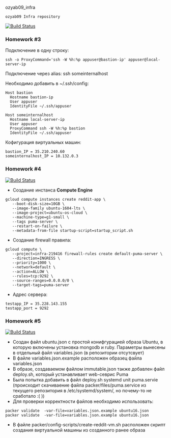 ozyab09_infra
```
ozyab09 Infra repository
```

[![Build Status](https://travis-ci.com/Otus-DevOps-2018-09/ozyab09_infra.svg?branch=cloud-bastion)](https://travis-ci.com/Otus-DevOps-2018-09/ozyab09_infra)

### Homework #3

Подключение в одну строку:

```ssh -o ProxyCommand='ssh -W %h:%p appuser@bastion-ip' appuser@local-server-ip```

Подключение через alias: ssh someinternalhost

Необходимо добавить в ~/.ssh/config:

```
Host bastion
  Hostname bastion-ip
  User appuser
  IdentityFile ~/.ssh/appuser

Host someinternalhost
  Hostname local-server-ip
  User appuser
  ProxyCommand ssh -W %h:%p bastion
  IdentityFile ~/.ssh/appuser
```

Кофигурация виртуальных машин:
```
bastion_IP = 35.210.240.60
someinternalhost_IP = 10.132.0.3
```

### Homework #4

[![Build Status](https://travis-ci.com/Otus-DevOps-2018-09/ozyab09_infra.svg?branch=cloud-testapp)](https://travis-ci.com/Otus-DevOps-2018-09/ozyab09_infra)

* Создание инстанса **Compute Engine**

```
gcloud compute instances create reddit-app \
   --boot-disk-size=10GB \
   --image-family ubuntu-1604-lts \
   --image-project=ubuntu-os-cloud \
   --machine-type=g1-small \
   --tags puma-server \
   --restart-on-failure \
   --metadata-from-file startup-script=startup_script.sh
```
 
* Создание firewall правила:
```
gcloud compute \
   --project=infra-219416 firewall-rules create default-puma-server \
   --direction=INGRESS \
   --priority=1000 \
   --network=default \
   --action=ALLOW \
   --rules=tcp:9292 \
   --source-ranges=0.0.0.0/0 \
   --target-tags=puma-server
```

* Адрес сервера:
```
testapp_IP = 35.228.143.155
testapp_port = 9292
```

### Homework #5

[![Build Status](https://travis-ci.com/Otus-DevOps-2018-09/ozyab09_infra.svg?branch=packer-base)](https://travis-ci.com/Otus-DevOps-2018-09/ozyab09_infra)

* Создан файл ubuntu.json с простой конифгурацией образа Ubuntu, в которую включены установка mongodb и ruby. Параметры вынесены в отдельный файл variables.json (в репозитории отсутсвует)
* В файле variables.json.example расположен образец файла variables.json
* В образе, создаваемом файлом immutable.json также добавлен файл deploy.sh, который устанавливает web-севрис Puma
* Была попытка добавить в файл deploy.sh systemd unit puma.servie (происходит скачиваение файла packer/files/puma.service из текущего репозитория в /etc/systemd/system/, но почему-то не сработало :( ))
* Для проверки корректности файлов необходимо использовать: 
```
packer validate  -var-file=variables.json.example ubuntu16.json
packer validate  -var-file=variables.json.example ubuntu16.json
```
* В файле packer/config-scripts/create-reddit-vm.sh расположен скрипт создания виртуальной машины из созданного ранее образа

